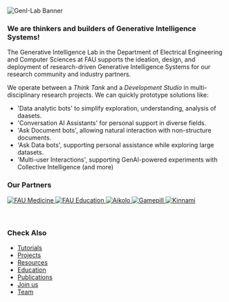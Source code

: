 ![GenI-Lab Banner](http://generativeintelligencelab.ai/images/icons/genilab-banner.png)

### We are thinkers and builders of Generative Intelligence Systems!

The Generative Intelligence Lab in the Department of Electrical Engineering and Computer Sciences at FAU supports the ideation, design, and deployment of research-driven Generative Intelligence Systems for our research community and industry partners.

We operate between a *Think Tank* and a *Development Studio* in multi-disciplinary research projects. We can quickly prototype solutions like:

* 'Data analytic bots' to simplify exploration, understanding, analysis of daasets. 
* 'Conversation AI Assistants' for personal support in diverse fields.
* 'Ask Document bots', allowing natural interaction with non-structure documents. 
* 'Ask Data bots', supporting personal assistance while exploring large datasets.
* 'Multi-user Interactions', supporting GenAI-powered experiments with Collective Intelligence
(and more)

<!---
<div class="cta-buttons">
<a href="./projects.html" class="cta-button">Bring in Ideas</a>
<a href="./collaborate.html" class="cta-button">Join Us</a>
</div>
--->

### Our Partners

<main>
<div class="logo-tape-wrapper" data-logo-size="45">
  <a href="https://www.fau.edu/medicine/">
    <img src="http://generativeintelligencelab.ai/images/logos/fau-som.png" alt="FAU Medicine" />
  </a>
  <a href="https://www.fau.edu/education/">
    <img src="../images/logos/fau-coe.png" alt="FAU Education" />
  </a>
  <a href="https://www.aikolo.com">
    <img src="http://generativeintelligencelab.ai/images/logos/aikolo.png" alt="Aikolo" />
  </a>
  <a href="https://gamepill.com">
    <img src="http://generativeintelligencelab.ai/images/logos/gamepill.png" alt="Gamepill" />
  </a>
  <a href="https://www.kinnami.com">
    <img src="http://generativeintelligencelab.ai/images/logos/kinammi.png" alt="Kinnami" />
  </a>
</div>
</main>

<br/>
<br/>

### Check Also

* [Tutorials](./knowledge.md#tutorials)
* [Projects](./projects.md)
* [Resources](./projects.md#resources) 
* [Education](./knowledge.md#education)
* [Publications](./knowledge.md#publications)
* [Join us](./collaborate.md)
* [Team](./people.html)


 


